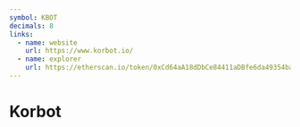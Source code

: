 ```yaml
---
symbol: KBOT
decimals: 8
links:
  - name: website
    url: https://www.korbot.io/
  - name: explorer
    url: https://etherscan.io/token/0xCd64aA18dDbCe84411aDBfe6da49354ba5187a45
---
```


# Korbot
